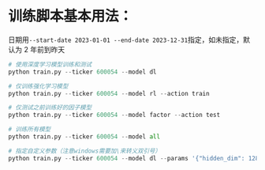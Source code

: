 # 训练脚本基本用法：

日期用`--start-date 2023-01-01 --end-date 2023-12-31`指定，如未指定，默认为 2 年前到昨天

```python
# 使用深度学习模型训练和测试
python train.py --ticker 600054 --model dl

# 仅训练强化学习模型
python train.py --ticker 600054 --model rl --action train

# 仅测试之前训练好的因子模型
python train.py --ticker 600054 --model factor --action test

# 训练所有模型
python train.py --ticker 600054 --model all

# 指定自定义参数（注意windows需要加\来转义双引号）
python train.py --ticker 600054 --model dl --params '{"hidden_dim": 128, "epochs": 100}'
```
